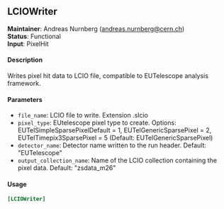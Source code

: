 ## LCIOWriter
**Maintainer**: Andreas Nurnberg (<andreas.nurnberg@cern.ch>)   
**Status**: Functional   
**Input**: PixelHit

#### Description
Writes pixel hit data to LCIO file, compatible to EUTelescope analysis framework.

#### Parameters
* `file_name`: LCIO file to write. Extension .slcio
* `pixel_type`: EUtelescope pixel type to create. Options: EUTelSimpleSparsePixelDefault = 1, EUTelGenericSparsePixel = 2, EUTelTimepix3SparsePixel = 5 (Default: EUTelGenericSparsePixel)
* `detector_name`: Detector name written to the run header. Default: "EUTelescope"
* `output_collection_name`: Name of the LCIO collection containing the pixel data. Default: "zsdata_m26"

#### Usage
```ini
[LCIOWriter]
```
